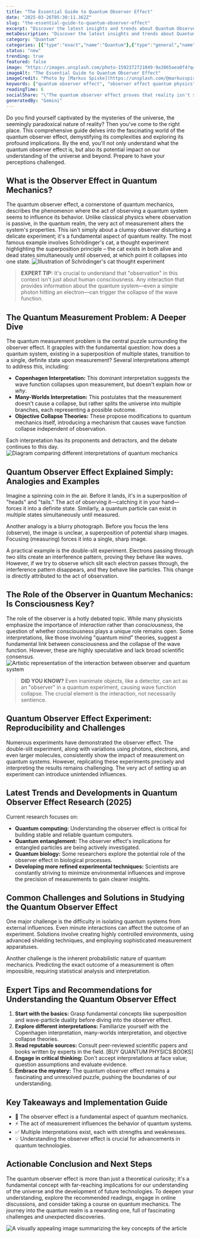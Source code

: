```yaml
---
title: "The Essential Guide to Quantum Observer Effect"
date: "2025-03-26T05:30:11.362Z"
slug: "the-essential-guide-to-quantum-observer-effect"
excerpt: "Discover the latest insights and trends about Quantum Observer Effect. This comprehensive guide covers everything you need to know about Quantum Observer Effect in 2025."
metaDescription: "Discover the latest insights and trends about Quantum Observer Effect. This comprehensive guide covers everything you need to know about Quantum Observer E..."
category: "Quantum"
categories: [{"type":"exact","name":"Quantum"},{"type":"general","name":"Physics"},{"type":"medium","name":"Experimental Physics"},{"type":"specific","name":"Measurement Theory"},{"type":"niche","name":"Wave-Particle Duality"}]
status: "new"
trending: true
featured: false
image: "https://images.unsplash.com/photo-1592372721049-9a3865aea0f4?q=85&w=1200&fit=max&fm=webp&auto=compress"
imageAlt: "The Essential Guide to Quantum Observer Effect"
imageCredit: "Photo by [Markus Spiske](https://unsplash.com/@markusspiske) on Unsplash"
keywords: ["quantum observer effect", "observer effect quantum physics", "quantum measurement problem", "what is the observer effect in quantum mechanics", "quantum observer effect explained simply", "buy quantum physics books", "quantum observer effect experiment", "the role of the observer in quantum mechanics", "quantum observer effect and consciousness", "quantum mechanics observer effect implications"]
readingTime: 6
socialShare: "\"The quantum observer effect proves that reality isn't simply 'out there'; our interaction with it fundamentally shapes what we observe.\"  #QuantumPhysics #ObserverEffect #QuantumMechanics"
generatedBy: "Gemini"
---
```




Do you find yourself captivated by the mysteries of the universe, the seemingly paradoxical nature of reality?  Then you've come to the right place.  This comprehensive guide delves into the fascinating world of the quantum observer effect, demystifying its complexities and exploring its profound implications.  By the end, you'll not only understand what the quantum observer effect is, but also its potential impact on our understanding of the universe and beyond.  Prepare to have your perceptions challenged.

## What is the Observer Effect in Quantum Mechanics?

The quantum observer effect, a cornerstone of quantum mechanics, describes the phenomenon where the act of observing a quantum system seems to influence its behavior.  Unlike classical physics where observation is passive, in the quantum realm, the very act of measurement alters the system's properties.  This isn't simply about a clumsy observer disturbing a delicate experiment; it's a fundamental aspect of quantum reality.  The most famous example involves Schrödinger's cat, a thought experiment highlighting the superposition principle – the cat exists in both alive and dead states simultaneously until observed, at which point it collapses into one state. ![Illustration of Schrödinger's cat thought experiment](https://images.unsplash.com/photo-1516188239414-6bfa485294d8?q=85&w=1200&fit=max&fm=webp&auto=compress)

> **EXPERT TIP:** It's crucial to understand that "observation" in this context isn't just about human consciousness.  Any interaction that provides information about the quantum system—even a simple photon hitting an electron—can trigger the collapse of the wave function.

## The Quantum Measurement Problem: A Deeper Dive

The quantum measurement problem is the central puzzle surrounding the observer effect. It grapples with the fundamental question: how does a quantum system, existing in a superposition of multiple states, transition to a single, definite state upon measurement?  Several interpretations attempt to address this, including:

* **Copenhagen Interpretation:** This dominant interpretation suggests the wave function collapses upon measurement, but doesn't explain *how* or *why*.
* **Many-Worlds Interpretation:**  This postulates that the measurement doesn't cause a collapse, but rather splits the universe into multiple branches, each representing a possible outcome.
* **Objective Collapse Theories:** These propose modifications to quantum mechanics itself, introducing a mechanism that causes wave function collapse independent of observation.

Each interpretation has its proponents and detractors, and the debate continues to this day. ![Diagram comparing different interpretations of quantum mechanics](https://images.unsplash.com/photo-1473261422289-ece70cf625d3?q=85&w=1200&fit=max&fm=webp&auto=compress)

## Quantum Observer Effect Explained Simply:  Analogies and Examples

Imagine a spinning coin in the air.  Before it lands, it's in a superposition of "heads" and "tails."  The act of observing it—catching it in your hand—forces it into a definite state.  Similarly, a quantum particle can exist in multiple states simultaneously until measured.

Another analogy is a blurry photograph. Before you focus the lens (observe), the image is unclear, a superposition of potential sharp images.  Focusing (measuring) forces it into a single, sharp image.

A practical example is the double-slit experiment.  Electrons passing through two slits create an interference pattern, proving they behave like waves. However, if we try to observe which slit each electron passes through, the interference pattern disappears, and they behave like particles. This change is directly attributed to the act of observation.

## The Role of the Observer in Quantum Mechanics: Is Consciousness Key?

The role of the observer is a hotly debated topic.  While many physicists emphasize the importance of *interaction* rather than *consciousness*, the question of whether consciousness plays a unique role remains open.  Some interpretations, like those involving "quantum mind" theories, suggest a fundamental link between consciousness and the collapse of the wave function. However, these are highly speculative and lack broad scientific consensus.  ![Artistic representation of the interaction between observer and quantum system](https://images.unsplash.com/photo-1724204400838-ca4cd781cc40?q=85&w=1200&fit=max&fm=webp&auto=compress)

> **DID YOU KNOW?**  Even inanimate objects, like a detector, can act as an "observer" in a quantum experiment, causing wave function collapse.  The crucial element is the interaction, not necessarily sentience.

## Quantum Observer Effect Experiment:  Reproducibility and Challenges

Numerous experiments have demonstrated the observer effect.  The double-slit experiment, along with variations using photons, electrons, and even larger molecules, consistently show the impact of measurement on quantum systems.  However, replicating these experiments precisely and interpreting the results remains challenging. The very act of setting up an experiment can introduce unintended influences.

## Latest Trends and Developments in Quantum Observer Effect Research (2025)

Current research focuses on:

* **Quantum computing:**  Understanding the observer effect is critical for building stable and reliable quantum computers.
* **Quantum entanglement:**  The observer effect's implications for entangled particles are being actively investigated.
* **Quantum biology:**  Some researchers explore the potential role of the observer effect in biological processes.
* **Developing more refined experimental techniques:**  Scientists are constantly striving to minimize environmental influences and improve the precision of measurements to gain clearer insights.

## Common Challenges and Solutions in Studying the Quantum Observer Effect

One major challenge is the difficulty in isolating quantum systems from external influences. Even minute interactions can affect the outcome of an experiment.  Solutions involve creating highly controlled environments, using advanced shielding techniques, and employing sophisticated measurement apparatuses.

Another challenge is the inherent probabilistic nature of quantum mechanics.  Predicting the exact outcome of a measurement is often impossible, requiring statistical analysis and interpretation.

## Expert Tips and Recommendations for Understanding the Quantum Observer Effect

1. **Start with the basics:**  Grasp fundamental concepts like superposition and wave-particle duality before diving into the observer effect.
2. **Explore different interpretations:**  Familiarize yourself with the Copenhagen interpretation, many-worlds interpretation, and objective collapse theories.
3. **Read reputable sources:**  Consult peer-reviewed scientific papers and books written by experts in the field.  [BUY QUANTUM PHYSICS BOOKS]
4. **Engage in critical thinking:**  Don't accept interpretations at face value; question assumptions and evaluate evidence.
5. **Embrace the mystery:**  The quantum observer effect remains a fascinating and unresolved puzzle, pushing the boundaries of our understanding.

## Key Takeaways and Implementation Guide

* 🔑 The observer effect is a fundamental aspect of quantum mechanics.
* ⚡ The act of measurement influences the behavior of quantum systems.
* ✅ Multiple interpretations exist, each with strengths and weaknesses.
* 💡 Understanding the observer effect is crucial for advancements in quantum technologies.

## Actionable Conclusion and Next Steps

The quantum observer effect is more than just a theoretical curiosity; it's a fundamental concept with far-reaching implications for our understanding of the universe and the development of future technologies.  To deepen your understanding, explore the recommended readings, engage in online discussions, and consider taking a course on quantum mechanics.  The journey into the quantum realm is a rewarding one, full of fascinating challenges and unexpected discoveries.

![A visually appealing image summarizing the key concepts of the article](https://images.unsplash.com/photo-1604528795500-f5e9942ac1d8?q=85&w=1200&fit=max&fm=webp&auto=compress)

